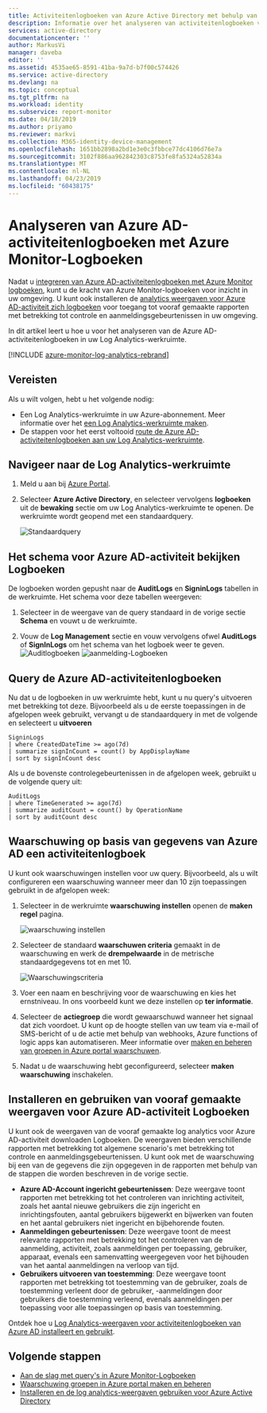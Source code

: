 ```yaml
---
title: Activiteitenlogboeken van Azure Active Directory met behulp van Azure Monitor-logboeken analyseren | Microsoft Docs
description: Informatie over het analyseren van activiteitenlogboeken van Azure Active Directory met behulp van Azure Monitor-Logboeken
services: active-directory
documentationcenter: ''
author: MarkusVi
manager: daveba
editor: ''
ms.assetid: 4535ae65-8591-41ba-9a7d-b7f00c574426
ms.service: active-directory
ms.devlang: na
ms.topic: conceptual
ms.tgt_pltfrm: na
ms.workload: identity
ms.subservice: report-monitor
ms.date: 04/18/2019
ms.author: priyamo
ms.reviewer: markvi
ms.collection: M365-identity-device-management
ms.openlocfilehash: 1651bb2898a2bd1e3e0c3fbbce77dc4106d76e7a
ms.sourcegitcommit: 3102f886aa962842303c8753fe8fa5324a52834a
ms.translationtype: MT
ms.contentlocale: nl-NL
ms.lasthandoff: 04/23/2019
ms.locfileid: "60438175"
---
```

# <a name="analyze-azure-ad-activity-logs-with-azure-monitor-logs"></a>Analyseren van Azure AD-activiteitenlogboeken met Azure Monitor-Logboeken

Nadat u [integreren van Azure AD-activiteitenlogboeken met Azure Monitor logboeken](howto-integrate-activity-logs-with-log-analytics.md), kunt u de kracht van Azure Monitor-logboeken voor inzicht in uw omgeving. U kunt ook installeren de [analytics weergaven voor Azure AD-activiteit zich logboeken](howto-install-use-log-analytics-views.md) voor toegang tot vooraf gemaakte rapporten met betrekking tot controle en aanmeldingsgebeurtenissen in uw omgeving.

In dit artikel leert u hoe u voor het analyseren van de Azure AD-activiteitenlogboeken in uw Log Analytics-werkruimte. 

[!INCLUDE [azure-monitor-log-analytics-rebrand](../../../includes/azure-monitor-log-analytics-rebrand.md)]

## <a name="prerequisites"></a>Vereisten 

Als u wilt volgen, hebt u het volgende nodig:

* Een Log Analytics-werkruimte in uw Azure-abonnement. Meer informatie over het [een Log Analytics-werkruimte maken](https://docs.microsoft.com/azure/log-analytics/log-analytics-quick-create-workspace).
* De stappen voor het eerst voltooid [route de Azure AD-activiteitenlogboeken aan uw Log Analytics-werkruimte](howto-integrate-activity-logs-with-log-analytics.md).

## <a name="navigate-to-the-log-analytics-workspace"></a>Navigeer naar de Log Analytics-werkruimte

1. Meld u aan bij [Azure Portal](https://portal.azure.com). 

2. Selecteer **Azure Active Directory**, en selecteer vervolgens **logboeken** uit de **bewaking** sectie om uw Log Analytics-werkruimte te openen. De werkruimte wordt geopend met een standaardquery.

    ![Standaardquery](./media/howto-analyze-activity-logs-log-analytics/defaultquery.png)


## <a name="view-the-schema-for-azure-ad-activity-logs"></a>Het schema voor Azure AD-activiteit bekijken Logboeken

De logboeken worden gepusht naar de **AuditLogs** en **SigninLogs** tabellen in de werkruimte. Het schema voor deze tabellen weergeven:

1. Selecteer in de weergave van de query standaard in de vorige sectie **Schema** en vouwt u de werkruimte. 

2. Vouw de **Log Management** sectie en vouw vervolgens ofwel **AuditLogs** of **SignInLogs** om het schema van het logboek weer te geven.
    ![Auditlogboeken](./media/howto-analyze-activity-logs-log-analytics/auditlogschema.png) ![aanmelding-Logboeken](./media/howto-analyze-activity-logs-log-analytics/signinlogschema.png)

## <a name="query-the-azure-ad-activity-logs"></a>Query de Azure AD-activiteitenlogboeken

Nu dat u de logboeken in uw werkruimte hebt, kunt u nu query's uitvoeren met betrekking tot deze. Bijvoorbeeld als u de eerste toepassingen in de afgelopen week gebruikt, vervangt u de standaardquery in met de volgende en selecteert u **uitvoeren**

```
SigninLogs 
| where CreatedDateTime >= ago(7d)
| summarize signInCount = count() by AppDisplayName 
| sort by signInCount desc 
```

Als u de bovenste controlegebeurtenissen in de afgelopen week, gebruikt u de volgende query uit:

```
AuditLogs 
| where TimeGenerated >= ago(7d)
| summarize auditCount = count() by OperationName 
| sort by auditCount desc 
```
## <a name="alert-on-azure-ad-activity-log-data"></a>Waarschuwing op basis van gegevens van Azure AD een activiteitenlogboek

U kunt ook waarschuwingen instellen voor uw query. Bijvoorbeeld, als u wilt configureren een waarschuwing wanneer meer dan 10 zijn toepassingen gebruikt in de afgelopen week:

1. Selecteer in de werkruimte **waarschuwing instellen** openen de **maken regel** pagina.

    ![waarschuwing instellen](./media/howto-analyze-activity-logs-log-analytics/setalert.png)

2. Selecteer de standaard **waarschuwen criteria** gemaakt in de waarschuwing en werk de **drempelwaarde** in de metrische standaardgegevens tot en met 10.

    ![Waarschuwingscriteria](./media/howto-analyze-activity-logs-log-analytics/alertcriteria.png)

3. Voer een naam en beschrijving voor de waarschuwing en kies het ernstniveau. In ons voorbeeld kunt we deze instellen op **ter informatie**.

4. Selecteer de **actiegroep** die wordt gewaarschuwd wanneer het signaal dat zich voordoet. U kunt op de hoogte stellen van uw team via e-mail of SMS-bericht of u de actie met behulp van webhooks, Azure functions of logic apps kan automatiseren. Meer informatie over [maken en beheren van groepen in Azure portal waarschuwen](https://docs.microsoft.com/azure/monitoring-and-diagnostics/monitoring-action-groups).

5. Nadat u de waarschuwing hebt geconfigureerd, selecteer **maken waarschuwing** inschakelen. 

## <a name="install-and-use-pre-built-views-for-azure-ad-activity-logs"></a>Installeren en gebruiken van vooraf gemaakte weergaven voor Azure AD-activiteit Logboeken

U kunt ook de weergaven van de vooraf gemaakte log analytics voor Azure AD-activiteit downloaden Logboeken. De weergaven bieden verschillende rapporten met betrekking tot algemene scenario's met betrekking tot controle en aanmeldingsgebeurtenissen. U kunt ook met de waarschuwing bij een van de gegevens die zijn opgegeven in de rapporten met behulp van de stappen die worden beschreven in de vorige sectie.

* **Azure AD-Account ingericht gebeurtenissen**: Deze weergave toont rapporten met betrekking tot het controleren van inrichting activiteit, zoals het aantal nieuwe gebruikers die zijn ingericht en inrichtingsfouten, aantal gebruikers bijgewerkt en bijwerken van fouten en het aantal gebruikers niet ingericht en bijbehorende fouten.    
* **Aanmeldingen gebeurtenissen**: Deze weergave toont de meest relevante rapporten met betrekking tot het controleren van de aanmelding, activiteit, zoals aanmeldingen per toepassing, gebruiker, apparaat, evenals een samenvatting weergegeven voor het bijhouden van het aantal aanmeldingen na verloop van tijd.
* **Gebruikers uitvoeren van toestemming**: Deze weergave toont rapporten met betrekking tot toestemming van de gebruiker, zoals de toestemming verleent door de gebruiker, -aanmeldingen door gebruikers die toestemming verleend, evenals aanmeldingen per toepassing voor alle toepassingen op basis van toestemming. 

Ontdek hoe u [Log Analytics-weergaven voor activiteitenlogboeken van Azure AD installeert en gebruikt](howto-install-use-log-analytics-views.md). 


## <a name="next-steps"></a>Volgende stappen

* [Aan de slag met query's in Azure Monitor-Logboeken](https://docs.microsoft.com/azure/log-analytics/query-language/get-started-queries)
* [Waarschuwing groepen in Azure portal maken en beheren](https://docs.microsoft.com/azure/monitoring-and-diagnostics/monitoring-action-groups)
* [Installeren en de log analytics-weergaven gebruiken voor Azure Active Directory](howto-install-use-log-analytics-views.md)